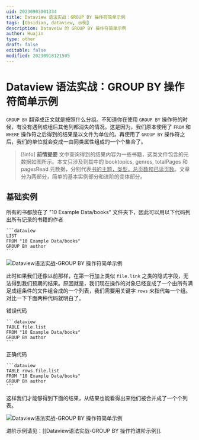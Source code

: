 ```yaml
---
uid: 20230903001334
title: Dataview 语法实战：GROUP BY 操作符简单示例
tags: [Obsidian, dataview, 示例]
description: Dataveiw 的 GROUP BY 操作符简单示例
author: Huajin
type: other
draft: false
editable: false
modified: 20230918121505
---
```


# Dataview 语法实战：GROUP BY 操作符简单示例

`GROUP BY` 翻译成正文就是按照什么分组。不知道你在使用 `GROUP BY` 操作符的时候，有没有遇到成组后其他列都消失的情况。这是因为，我们原本使用了 `FROM` 和 `WHERE` 操作符之后得到的结果是以文件为单位的。再使用了 `GROUP BY` 操作符之后，我们的单位就会变成一由同类属性组成的一个个集合了。

> [!info] **前情提要**
> 文中查询得到的结果内容为一些书籍，这类文件包含的元数据如图所示。本文只涉及到其中的 booktopics, genres, totalPages 和 pagesRead 元数据，分别代表<u>书的主题，类型，总页数和已读页数</u>。文章分为两部分，简单的基本实例部分和进阶的变体部分。

## 基础实例

所有的书都放在了 "10 Example Data/books" 文件夹下，因此可以用以下代码列出所有记录的书籍的作者

`````示例代码
```dataview
LIST
FROM "10 Example Data/books"
GROUP BY author
```
`````

![Dataview语法实战-GROUP BY 操作符简单示例](https://cdn.pkmer.cn/images/Pasted%20image%2020230903002834.png!pkmer)

此时如果我们还像以前那样，在第一行加上类似 `file.link` 之类的隐式字段，无法得到我们预期的结果。原因就是，我们现在操作的对象已经变成了一个由所有满足成组条件的文件组合成的一个列表，我们需要用关键字 `rows` 来指代每一个组。对比一下下面两种代码就明白了。

错误代码

`````示例代码
```dataview
TABLE file.list
FROM "10 Example Data/books"
GROUP BY author
```
`````

正确代码

`````示例代码
```dataview
TABLE rows.file.list
FROM "10 Example Data/books"
GROUP BY author
```
`````

这样我们才能够得到下面的结果，从结果也能看得出来他们被合并成了一个个列表。

![Dataview语法实战-GROUP BY 操作符简单示例](https://cdn.pkmer.cn/images/Pasted%20image%2020230903003317.png!pkmer)

进阶示例请见：[[Dataview语法实战-GROUP BY 操作符进阶示例]].